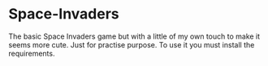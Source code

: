 # Space-Invaders

The basic Space Invaders game but with a little of my own
touch to make it seems more cute. Just for practise purpose.
To use it you must install the requirements.